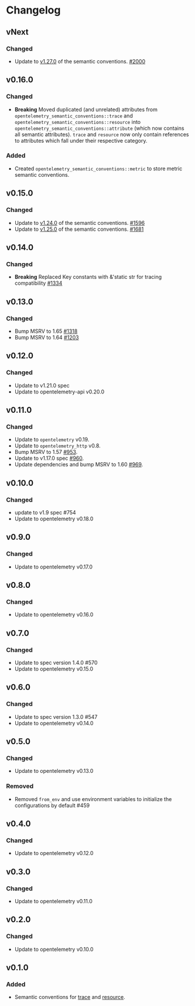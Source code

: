 # Changelog

## vNext

### Changed

- Update to [v1.27.0](https://github.com/open-telemetry/semantic-conventions/releases/tag/v1.27.0) of the semantic conventions.
  [#2000](https://github.com/open-telemetry/opentelemetry-rust/pull/2000)

## v0.16.0
### Changed

- **Breaking** Moved duplicated (and unrelated) attributes from `opentelemetry_semantic_conventions::trace` and `opentelemetry_semantic_conventions::resource` into `opentelemetry_semantic_conventions::attribute` (which now contains all semantic attributes). `trace` and `resource` now only contain references to attributes which fall under their respective category.

### Added

- Created `opentelemetry_semantic_conventions::metric` to store metric semantic conventions.

## v0.15.0

### Changed

- Update to [v1.24.0](https://github.com/open-telemetry/semantic-conventions/releases/tag/v1.24.0) of the semantic conventions.
  [#1596](https://github.com/open-telemetry/opentelemetry-rust/pull/1596)
- Update to [v1.25.0](https://github.com/open-telemetry/semantic-conventions/releases/tag/v1.25.0) of the semantic conventions.
  [#1681](https://github.com/open-telemetry/opentelemetry-rust/pull/1681)

## v0.14.0

### Changed

- **Breaking** Replaced Key constants with &'static str for tracing compatibility
  [#1334](https://github.com/open-telemetry/opentelemetry-rust/pull/1334)

## v0.13.0

### Changed

- Bump MSRV to 1.65 [#1318](https://github.com/open-telemetry/opentelemetry-rust/pull/1318)
- Bump MSRV to 1.64 [#1203](https://github.com/open-telemetry/opentelemetry-rust/pull/1203)

## v0.12.0

### Changed

- Update to v1.21.0 spec
- Update to opentelemetry-api v0.20.0

## v0.11.0

### Changed
- Update to `opentelemetry` v0.19.
- Update to `opentelemetry_http` v0.8.
- Bump MSRV to 1.57 [#953](https://github.com/open-telemetry/opentelemetry-rust/pull/953).
- Update to v1.17.0 spec [#960](https://github.com/open-telemetry/opentelemetry-rust/pull/960).
- Update dependencies and bump MSRV to 1.60 [#969](https://github.com/open-telemetry/opentelemetry-rust/pull/969).

## v0.10.0

### Changed

- update to v1.9 spec #754
- Update to opentelemetry v0.18.0

## v0.9.0

### Changed

- Update to opentelemetry v0.17.0

## v0.8.0

### Changed

- Update to opentelemetry v0.16.0

## v0.7.0

### Changed

- Update to spec version 1.4.0 #570
- Update to opentelemetry v0.15.0

## v0.6.0

### Changed

- Update to spec version 1.3.0 #547
- Update to opentelemetry v0.14.0

## v0.5.0

### Changed
- Update to opentelemetry v0.13.0

### Removed
- Removed `from_env` and use environment variables to initialize the configurations by default #459

## v0.4.0

### Changed
- Update to opentelemetry v0.12.0

## v0.3.0

### Changed

- Update to opentelemetry v0.11.0

## v0.2.0

### Changed

- Update to opentelemetry v0.10.0

## v0.1.0

### Added

- Semantic conventions for [trace](https://github.com/open-telemetry/opentelemetry-specification/tree/master/specification/trace/semantic_conventions) and [resource](https://github.com/open-telemetry/opentelemetry-specification/tree/master/specification/resource/semantic_conventions).
